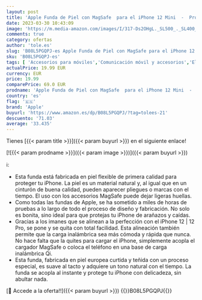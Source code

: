 ```yaml
---
layout: post
title: 'Apple Funda de Piel con MagSafe  para el iPhone 12 Mini  -  Product  Red'
date: 2023-03-30 10:43:09
image: 'https://m.media-amazon.com/images/I/317-Ds2OHgL._SL500_._SL400_.jpg'
comments: true
category: ofertas
author: 'tole.es'
slug: 'B08L5PGQPJ-es Apple Funda de Piel con MagSafe para el iPhone 12 Mini -...'
sku: 'B08L5PGQPJ-es'
tags: [ 'Accesorios para móviles','Comunicación móvil y accesorios','Electrónica','Fundas y carcasas para teléfonos móviles','apple','iphone','🇪🇸', ]
actualPrice: 19.99 EUR
currency: EUR
price: 19.99
comparePrice: 69.0 EUR
prodname: 'Apple Funda de Piel con MagSafe  para el iPhone 12 Mini  -  Product  Red'
country: 'es'
flag: '🇪🇸'
brand: 'Apple'
buyurl: 'https://www.amazon.es/dp/B08L5PGQPJ/?tag=tolees-21'
descuento: '71.03'
average: '33.435'
---
```


Tienes [{{< param title >}}]({{< param buyurl >}}) en el siguiente enlace!

[![{{< param prodname >}}]({{< param image >}})]({{< param buyurl >}})

ℹ️:

- Esta funda está fabricada en piel flexible de primera calidad para proteger tu iPhone. La piel es un material natural y, al igual que en un cinturón de buena calidad, pueden aparecer pliegues o marcas con el tiempo. El uso con los accesorios MagSafe puede dejar ligeras huellas.
- Como todas las fundas de Apple, se ha sometido a miles de horas de pruebas a lo largo de todo el proceso de diseño y fabricación. No solo es bonita, sino ideal para que protejas tu iPhone de arañazos y caídas.
- Gracias a los imanes que se alinean a la perfección con el iPhone 12 | 12 Pro, se pone y se quita con total facilidad. Esta alineación también permite que la carga inalámbrica sea más cómoda y rápida que nunca. No hace falta que la quites para cargar el iPhone, simplemente acopla el cargador MagSafe o coloca el teléfono en una base de carga inalámbrica Qi.
- Esta funda, fabricada en piel europea curtida y teñida con un proceso especial, es suave al tacto y adquiere un tono natural con el tiempo. La funda se acopla al instante y protege tu iPhone con delicadeza, sin abultar nada.

[🛒 Accede a la oferta!!]({{< param buyurl >}})
{{<world>}}B08L5PGQPJ{{</world>}}
